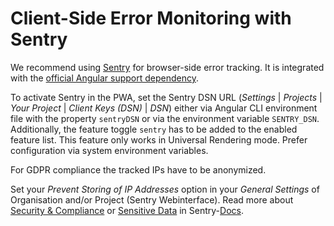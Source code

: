 <!--
kb_guide
kb_pwa
kb_everyone
kb_sync_latest_only
-->

# Client-Side Error Monitoring with Sentry

We recommend using [Sentry](https://sentry.io/) for browser-side error tracking.
It is integrated with the [official Angular support dependency](https://sentry.io/for/angular/).

To activate Sentry in the PWA, set the Sentry DSN URL (_Settings_ | _Projects_ | _Your Project_ | _Client Keys (DSN)_ | _DSN_) either via Angular CLI environment file with the property `sentryDSN` or via the environment variable `SENTRY_DSN`.
Additionally, the feature toggle `sentry` has to be added to the enabled feature list.
This feature only works in Universal Rendering mode.
Prefer configuration via system environment variables.

For GDPR compliance the tracked IPs have to be anonymized.

Set your _Prevent Storing of IP Addresses_ option in your _General Settings_ of Organisation and/or Project (Sentry Webinterface).
Read more about [Security & Compliance](https://sentry.io/security/) or [Sensitive Data](https://docs.sentry.io/data-management/sensitive-data/) in Sentry-[Docs](https://docs.sentry.io/).

